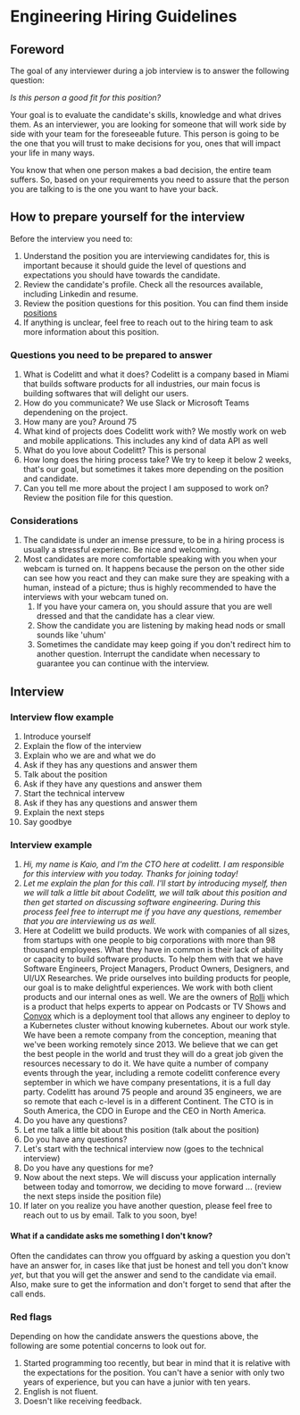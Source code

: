 # Engineering Hiring Guidelines

## Foreword

The goal of any interviewer during a job interview is to answer the following question:

_Is this person a good fit for this position?_

Your goal is to evaluate the candidate's skills, knowledge and what drives them.  As an interviewer, you are looking for someone that will work side by side with your team for the foreseeable future. This person is going to be the one that you will trust to make decisions for you, ones that will impact your life in many ways.

You know that when one person makes a bad decision, the entire team suffers. So, based on your requirements you need to assure that the person you are talking to is the one you want to have your back.

## How to prepare yourself for the interview

Before the interview you need to:

1. Understand the position you are interviewing candidates for, this is important because it should guide the level of questions and expectations you should have towards the candidate. 
2. Review the candidate's profile. Check all the resources available, including Linkedin and resume.
3. Review the position questions for this position. You can find them inside [positions](https://github.com/codelittinc/engineering-hiring/tree/master/positions)
4. If anything is unclear, feel free to reach out to the hiring team to ask more information about this position.

### Questions you need to be prepared to answer

1. What is Codelitt and what it does?
Codelitt is a company based in Miami that builds software products for all industries, our main focus is building softwares that will delight our users.
3. How do you communicate?
We use Slack or Microsoft Teams dependening on the project.
4. How many are you?
Around 75
5. What kind of projects does Codelitt work with?
We mostly work on web and mobile applications. This includes any kind of data API as well
6. What do you love about Codelitt?
This is personal
8. How long does the hiring process take?
We try to keep it below 2 weeks, that's our goal, but sometimes it takes more depending on the position and candidate.
9. Can you tell me more about the project I am supposed to work on?
Review the position file for this question.

### Considerations

1. The candidate is under an imense pressure, to be in a hiring process is usually a stressful experienc. Be nice and welcoming.
2. Most candidates are more comfortable speaking with you when your webcam is turned on. It happens because the person on the other side can see how you react and they can make sure they are speaking with a human, instead of a picture; thus is highly recommended to have the interviews with your webcam tuned on.
    1. If you have your camera on, you should assure that you are well dressed and that the candidate has a clear view.
    2. Show the candidate you are listening by making head nods or small sounds like 'uhum'
    3. Sometimes the candidate may keep going if you don't redirect him to another question. Interrupt the candidate when necessary to guarantee you can continue with the interview.
    
## Interview

### Interview flow example

1. Introduce yourself
2. Explain the flow of the interview
3. Explain who we are and what we do
4. Ask if they has any questions and answer them
5. Talk about the position
6. Ask if they have any questions and answer them
7. Start the technical intervew
8. Ask if they has any questions and answer them
9. Explain the next steps
10. Say goodbye


### Interview example

1. _Hi, my name is Kaio, and I'm the CTO here at codelitt. I am responsible for this interview with you today. Thanks for joining today!_
2. _Let me explain the plan for this call. I'll start by introducing myself, then we will talk a little bit about Codelitt, we will talk about this position and then get started on 
discussing software engineering. During this process feel free to interrupt me if you have any questions, remember that you are interviewing us as well._
3. Here at Codelitt we build products. We work with companies of all sizes, from startups with one people to big corporations with more than 98 thousand employees. What they have in common
is their lack of ability or capacity to build software products. To help them with that we have Software Engineers, Project Managers, Product Owners, Designers, and UI/UX Researches. We pride ourselves into building products for people, our goal is to make delightful experiences. We work with both client products and our internal ones as well. We are the owners of [Rolli](https://rolliapp.com/) which is a product that helps experts to appear on Podcasts or TV Shows and [Convox](https://convox.com/) which is a deployment tool that allows any engineer to deploy to a Kubernetes cluster without knowing kubernetes. About our work style. We have been a remote company from the conception, meaning that we've been working remotely since 2013. We believe that we can get the best people in the world and trust they will do a great job given the resources necessary to do it. We have quite a number of company events through the year, including a remote codelitt conference every september in which we have company presentations, it is a full day party. Codelitt has around 75 people and around 35 engineers, we are so remote that each c-level is in a different Continent. The CTO is in South America, the CDO in Europe and the CEO in North America.
4. Do you have any questions?
5. Let me talk a little bit about this position (talk about the position)
6. Do you have any questions?
7. Let's start with the technical interview now (goes to the technical interview)
8. Do you have any questions for me?
9. Now about the next steps. We will discuss your application internally between today and tomorrow, we deciding to move forward ... (review the next steps inside the position file)
10. If later on you realize you have another question, please feel free to reach out to us by email. Talk to you soon, bye!

#### What if a candidate asks me something I don't know?

Often the candidates can throw you offguard by asking a question you don't have an answer for, in cases like that just be honest and tell you don't know _yet_, but that you will get the answer and send to the candidate via email. Also, make sure to get the information and don't forget to send that after the call ends.

### Red flags

Depending on how the candidate answers the questions above, the following are some potential concerns to look out for.

1. Started programming too recently, but bear in mind that it is relative with the expectations for the position. You can't have a senior with only two years of experience, but you can have a junior with ten years.
3. English is not fluent.
8. Doesn't like receiving feedback.